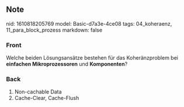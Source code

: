 ## Note
nid: 1610818205769
model: Basic-d7a3e-4ce08
tags: 04_koheraenz, 11_para_block_prozess
markdown: false

### Front
Welche beiden Lösungsansätze bestehen für das Koheränzproblem bei
<b>einfachen Mikroprozessoren</b> und <b>Komponenten</b>?

### Back
<ol>
  <li>Non-cachable Data
  <li>Cache-Clear, Cache-Flush
</ol>
